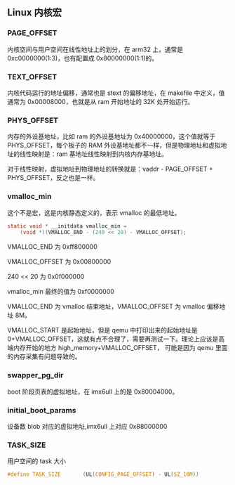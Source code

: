 ## Linux 内核宏

### PAGE_OFFSET

内核空间与用户空间在线性地址上的划分，在 arm32 上，通常是 0xc0000000(1:3)，也有配置成 0x80000000(1:1)的。



### TEXT_OFFSET

内核代码运行的地址偏移，通常也是 stext 的偏移地址，在 makefile 中定义，值通常为 0x00008000，也就是从 ram 开始地址的 32K 处开始运行。 



### PHYS_OFFSET

内存的外设基地址，比如 ram 的外设基地址为 0x40000000，这个值就等于 PHYS_OFFSET，每个板子的 RAM 外设基地址都不一样，但是物理地址和虚拟地址的线性映射是：ram 基地址线性映射到内核内存基地址。

对于线性映射，虚拟地址到物理地址的转换就是：vaddr - PAGE_OFFSET + PHYS_OFFSET，反之也是一样。



### vmalloc_min

这个不是宏，这是内核静态定义的，表示 vmalloc 的最低地址。 

```c
static void * __initdata vmalloc_min =
	(void *)(VMALLOC_END - (240 << 20) - VMALLOC_OFFSET);
```

VMALLOC_END  为 0xff800000

VMALLOC_OFFSET  为 0x00800000

240 << 20 为 0x0f000000

vmalloc_min 最终的值为 0xf0000000

VMALLOC_END 为 vmalloc 结束地址，VMALLOC_OFFSET 为 vmalloc 偏移地址 8M。

VMALLOC_START 是起始地址，但是 qemu 中打印出来的起始地址是 0+VMALLOC_OFFSET，这就有点不合理了，需要再测试一下。理论上应该是高端内存开始的地方  high_memory+VMALLOC_OFFSET， 可能是因为 qemu 里面的内存采集有问题导致的。 

### swapper_pg_dir

boot 阶段页表的虚拟地址，在 imx6ull 上的是 0x80004000。



### initial_boot_params

设备数 blob 对应的虚拟地址,imx6ull 上对应 0x88000000



### TASK_SIZE

用户空间的 task 大小

```c
#define TASK_SIZE		(UL(CONFIG_PAGE_OFFSET) - UL(SZ_16M))
```







